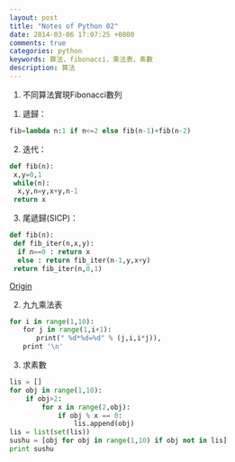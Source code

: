 ```yaml
---
layout: post
title: "Notes of Python 02"
date: 2014-03-06 17:07:25 +0800
comments: true
categories: python
keywords: 算法，fibonacci，乘法表，素數
description: 算法
---
```

1. 不同算法實現Fibonacci數列  
1) 遞歸：  
``` python
fib=lambda n:1 if n<=2 else fib(n-1)+fib(n-2)
```  
2) 迭代：  
``` python
def fib(n):
 x,y=0,1
 while(n):
  x,y,n=y,x+y,n-1
 return x
```  
3) 尾遞歸(SICP)：  
``` python
def fib(n):
 def fib_iter(n,x,y):
  if n==0 : return x
  else : return fib_iter(n-1,y,x+y)
 return fib_iter(n,0,1)
```  
[Origin](http://www.cnblogs.com/figure9/archive/2010/08/30/1812927.html)<!--more-->  
  
2. 九九乘法表  
``` python
for i in range(1,10):
　　for j in range(1,i+1):
　　　　print(" %d*%d=%d" % (j,i,i*j)),
　　print '\n'
```  
  
3. 求素數  
``` python
lis = []
for obj in range(1,10):
    if obj>2:
        for x in range(2,obj):
            if obj % x == 0:
                lis.append(obj)
lis = list(set(lis))
sushu = [obj for obj in range(1,10) if obj not in lis]
print sushu
```  